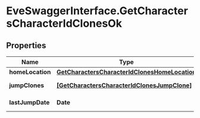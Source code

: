 # EveSwaggerInterface.GetCharactersCharacterIdClonesOk

## Properties
Name | Type | Description | Notes
------------ | ------------- | ------------- | -------------
**homeLocation** | [**GetCharactersCharacterIdClonesHomeLocation**](GetCharactersCharacterIdClonesHomeLocation.md) |  | [optional] 
**jumpClones** | [**[GetCharactersCharacterIdClonesJumpClone]**](GetCharactersCharacterIdClonesJumpClone.md) | jump_clones array | 
**lastJumpDate** | **Date** | last_jump_date string | [optional] 


